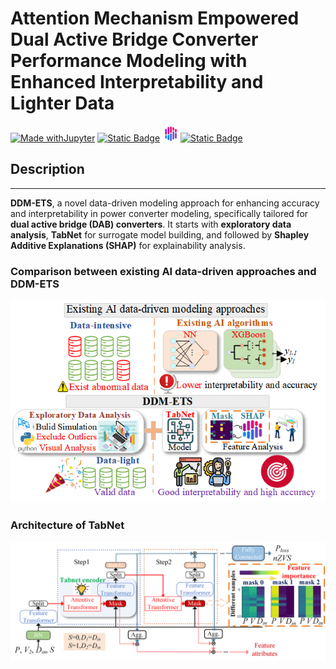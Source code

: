 # Attention Mechanism Empowered Dual Active Bridge Converter Performance Modeling with Enhanced Interpretability and Lighter Data
[![Made withJupyter](https://img.shields.io/badge/Made%20with-Jupyter-orange?style=for-the-badge&logo=Jupyter)](https://jupyter.org/try)
  [![Static Badge](https://img.shields.io/badge/TabNet-1?style=for-the-badge&logo=pytorch&logoColor=%23EE4C2C)](https://dreamquark-ai.github.io/tabnet/generated_docs/README.html)
  <img height="25" width="25" src="./image/SHAP.png" /> [![Static Badge](https://img.shields.io/badge/SHAP-1?color=FFDEB4)](https://shap.readthedocs.io/en/latest/index.html)


## Description
***
**DDM-ETS**, a novel data-driven modeling approach for enhancing accuracy and interpretability in power converter modeling, specifically tailored for **dual active bridge (DAB) converters**. It starts with **exploratory data analysis**, **TabNet** for surrogate model building, and followed by **Shapley Additive Explanations (SHAP)** for explainability analysis.

### Comparison between existing AI data-driven approaches and DDM-ETS
<div align="center">
  <img src="./image/DDM-ETS.png" alt="MMD-ETS">
</div>

### Architecture of TabNet
<div align="center">
  <img src="./image/TabNet.png" alt="TabNet">
</div>
